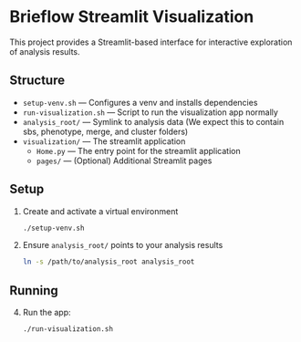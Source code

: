 # Brieflow Streamlit Visualization

This project provides a Streamlit-based interface for interactive exploration of analysis results.

## Structure

- `setup-venv.sh` — Configures a venv and installs dependencies
- `run-visualization.sh` — Script to run the visualization app normally
- `analysis_root/` — Symlink to analysis data (We expect this to contain sbs, phenotype, merge, and cluster folders)
- `visualization/` — The streamlit application
  - `Home.py` — The entry point for the streamlit application
  - `pages/` — (Optional) Additional Streamlit pages

## Setup

1. Create and activate a virtual environment
   ```sh
   ./setup-venv.sh
   ```
2. Ensure `analysis_root/` points to your analysis results
   ```sh
   ln -s /path/to/analysis_root analysis_root
   ```

## Running
4. Run the app:
   ```sh
   ./run-visualization.sh
   ```
